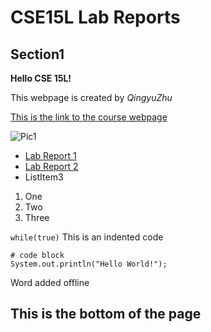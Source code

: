 # CSE15L Lab Reports

## Section1

**Hello CSE 15L!**

This webpage is created by *QingyuZhu*

[This is the link to the course webpage](https://sites.google.com/eng.ucsd.edu/cse-15l-spring-2022/home?authuser=0)

![Pic1](https://media.istockphoto.com/photos/programming-source-code-abstract-background-picture-id1047259374?k=20&m=1047259374&s=612x612&w=0&h=pt3XbBvrmiYgoYmVzsaUeXtV8vw_jJI9Ly8P7AL6Qig=)

* [Lab Report 1](lab-report-1-week-2.html)
* [Lab Report 2](lab-report-2-week-4.html)
* ListItem3

1. One
2. Two
3. Three

`while(true)` This is an indented code

```
# code block
System.out.println("Hello World!");
```
Word added offline

This is the bottom of the page
---

